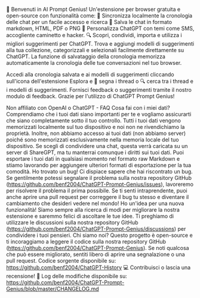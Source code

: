 🎉 Benvenuti in AI Prompt Genius! Un'estensione per browser gratuita e open-source con funzionalità come:
💾 Sincronizza localmente la cronologia delle chat per un facile accesso e ricerca
📄 Salva le chat in formato markdown, HTML, PDF o PNG
🎨 Personalizza ChatGPT con temi come SMS, accogliente caminetto e hacker.
🔍 Scopri, condividi, importa e utilizza i migliori suggerimenti per ChatGPT.
Trova e aggiungi modelli di suggerimenti alla tua collezione, categorizzali e selezionali facilmente direttamente su ChatGPT. La funzione di salvataggio della cronologia memorizza automaticamente la cronologia delle tue conversazioni nel tuo browser.

Accedi alla cronologia salvata e ai modelli di suggerimenti cliccando sull'icona dell'estensione
Esplora e 🔖 segna i thread o 🔍 cerca tra i thread e i modelli di suggerimenti. Fornisci feedback o suggerimenti tramite il nostro modulo di feedback. Grazie per l'utilizzo di ChatGPT Prompt Genius!

Non affiliato con OpenAI o ChatGPT -
FAQ Cosa fai con i miei dati? Comprendiamo che i tuoi dati siano importanti per te e vogliamo assicurarti che siano completamente sotto il tuo controllo. Tutti i tuoi dati vengono memorizzati localmente sul tuo dispositivo e noi non ne rivendichiamo la proprietà. Inoltre, non abbiamo accesso ai tuoi dati (non abbiamo server) poiché sono memorizzati esclusivamente nella memoria locale del tuo dispositivo. Se scegli di condividere una chat, questa verrà caricata su un server di ShareGPT, ma tu manterrai comunque i diritti sui tuoi dati. Puoi esportare i tuoi dati in qualsiasi momento nel formato raw Markdown e stiamo lavorando per aggiungere ulteriori formati di esportazione per la tua comodità.
Ho trovato un bug! Ci dispiace sapere che hai riscontrato un bug. Se gentilmente potessi segnalare il problema sulla nostra repository GitHub (https://github.com/benf2004/ChatGPT-Prompt-Genius/issues), lavoreremo per risolvere il problema il prima possibile. Se ti senti intraprendente, puoi anche aprire una pull request per correggere il bug tu stesso e diventare il cambiamento che desideri vedere nel mondo!
Ho un'idea per una nuova funzionalità!
Siamo sempre alla ricerca di modi per migliorare la nostra estensione e saremmo felici di ascoltare le tue idee. Ti preghiamo di utilizzare le discussioni sulla nostra repository GitHub (https://github.com/benf2004/ChatGPT-Prompt-Genius/discussions) per condividere i tuoi pensieri.
Chi siamo noi?
Questo progetto è open-source e ti incoraggiamo a leggere il codice sulla nostra repository GitHub (https://github.com/benf2004/ChatGPT-Prompt-Genius). Se noti qualcosa che può essere migliorato, sentiti libero di aprire una segnalazione o una pull request.
Codice sorgente disponibile su: https://github.com/benf2004/ChatGPT-History 💻 Contribuisci o lascia una recensione! 🙏
Log delle modifiche disponibile su: https://github.com/benf2004/ChatGPT-Prompt-Genius/blob/master/CHANGELOG.md
